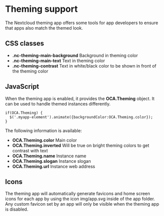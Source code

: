 Theming support
===============

The Nextcloud theming app offers some tools for app developers to ensure
that apps also match the themed look.

CSS classes
-----------

-   **.nc-theming-main-background** Background in theming color
-   **.nc-theming-main-text** Text in theming color
-   **.nc-theming-contrast** Text in white/black color to be shown in
    front of the theming color

JavaScript
----------

When the theming app is enabled, it provides the **OCA.Theming** object.
It can be used to handle themed instances differently.

``` {.sourceCode .javascript}
if(OCA.Theming) {
  $('.myapp-element').animate({backgroundColor:OCA.Theming.color});
}
```

The following information is available:

-   **OCA.Theming.color** Main color
-   **OCA.Theming.inverted** Will be true on bright theming colors to
    get contrast with text
-   **OCA.Theming.name** Instance name
-   **OCA.Theming.slogan** Instance slogan
-   **OCA.Theming.url** Instance web address

Icons
-----

The theming app will automatically generate favicons and home screen
icons for each app by using the icon img/app.svg inside of the app
folder. Any custom favicon set by an app will only be visible when the
theming app is disabled.
